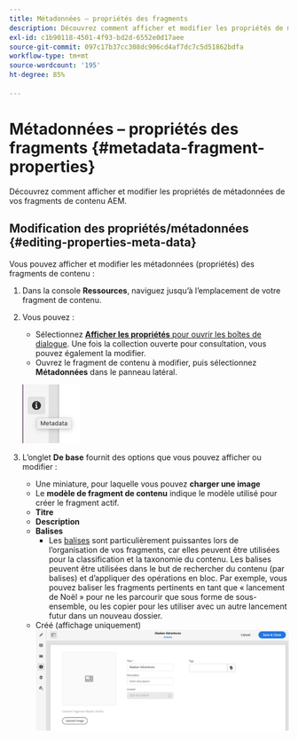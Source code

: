 ```yaml
---
title: Métadonnées – propriétés des fragments
description: Découvrez comment afficher et modifier les propriétés de métadonnées pour AEM fragments de contenu.
exl-id: c1b90118-4501-4f93-bd2d-6552e0d17aee
source-git-commit: 097c17b37cc308dc906cd4af7dc7c5d51862bdfa
workflow-type: tm+mt
source-wordcount: '195'
ht-degree: 85%

---
```


# Métadonnées – propriétés des fragments {#metadata-fragment-properties}

Découvrez comment afficher et modifier les propriétés de métadonnées de vos fragments de contenu AEM.

## Modification des propriétés/métadonnées {#editing-properties-meta-data}

Vous pouvez afficher et modifier les métadonnées (propriétés) des fragments de contenu :

1. Dans la console **Ressources**, naviguez jusqu’à l’emplacement de votre fragment de contenu.
2. Vous pouvez :

   * Sélectionnez [**Afficher les propriétés** pour ouvrir les boîtes de dialogue](/help/assets/manage-digital-assets.md#editing-properties). Une fois la collection ouverte pour consultation, vous pouvez également la modifier.
   * Ouvrez le fragment de contenu à modifier, puis sélectionnez **Métadonnées** dans le panneau latéral.

   ![métadonnées](assets/cfm-metadata-01.png)

3. L’onglet **De base** fournit des options que vous pouvez afficher ou modifier :

   * Une miniature, pour laquelle vous pouvez **charger une image**
   * Le **modèle de fragment de contenu** indique le modèle utilisé pour créer le fragment actif.
   * **Titre**
   * **Description**
   * **Balises**
      * Les [balises](/help/sites-cloud/authoring/features/tags.md) sont particulièrement puissantes lors de l’organisation de vos fragments, car elles peuvent être utilisées pour la classification et la taxonomie du contenu. Les balises peuvent être utilisées dans le but de rechercher du contenu (par balises) et d’appliquer des opérations en bloc.
Par exemple, vous pouvez baliser les fragments pertinents en tant que « lancement de Noël » pour ne les parcourir que sous forme de sous-ensemble, ou les copier pour les utiliser avec un autre lancement futur dans un nouveau dossier.
   * Créé (affichage uniquement)
   ![métadonnées](assets/cfm-metadata-02.png)
